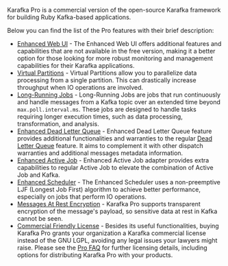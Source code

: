 Karafka Pro is a commercial version of the open-source Karafka framework for building Ruby Kafka-based applications.

Below you can find the list of the Pro features with their brief description:

- [Enhanced Web UI](Pro-Enhanced-Web-UI) - The Enhanced Web UI offers additional features and capabilities that are not available in the free version, making it a better option for those looking for more robust monitoring and management capabilities for their Karafka applications.
- [Virtual Partitions](Pro-Virtual-Partitions) - Virtual Partitions allow you to parallelize data processing from a single partition. This can drastically increase throughput when IO operations are involved.
- [Long-Running Jobs](Pro-Long-Running-Jobs) - Long-Running Jobs are jobs that run continuously and handle messages from a Kafka topic over an extended time beyond `max.poll.interval.ms`. These jobs are designed to handle tasks requiring longer execution times, such as data processing, transformation, and analysis.
- [Enhanced Dead Letter Queue](Pro-Enhanced-Dead-Letter-Queue) - Enhanced Dead Letter Queue feature provides additional functionalities and warranties to the regular [Dead Letter Queue](Pro-Enhanced-Dead-Letter-Queue) feature. It aims to complement it with other dispatch warranties and additional messages metadata information.
- [Enhanced Active Job](Pro-Enhanced-Active-Job) - Enhanced Active Job adapter provides extra capabilities to regular Active Job to elevate the combination of Active Job and Kafka.
- [Enhanced Scheduler](Pro-Enhanced-Scheduler) - The Enhanced Scheduler uses a non-preemptive LJF (Longest Job First) algorithm to achieve better performance, especially on jobs that perform IO operations.
- [Messages At Rest Encryption](Pro-Messages-At-Rest-Encryption) - Karafka Pro supports transparent encryption of the message's payload, so sensitive data at rest in Kafka cannot be seen.
- [Commercial Friendly License](https://github.com/karafka/karafka/blob/master/LICENSE-COMM) - Besides its useful functionalities, buying Karafka Pro grants your organization a Karafka commercial license instead of the GNU LGPL, avoiding any legal issues your lawyers might raise. Please see the [Pro FAQ](/docs/Pro-FAQ) for further licensing details, including options for distributing Karafka Pro with your products.
